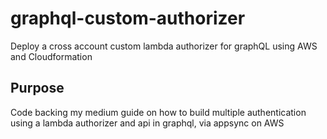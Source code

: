 # graphql-custom-authorizer
Deploy a cross account custom lambda authorizer for graphQL using AWS and Cloudformation

## Purpose

Code backing my medium guide on how to build multiple authentication using a lambda authorizer and api in graphql, via appsync on AWS

